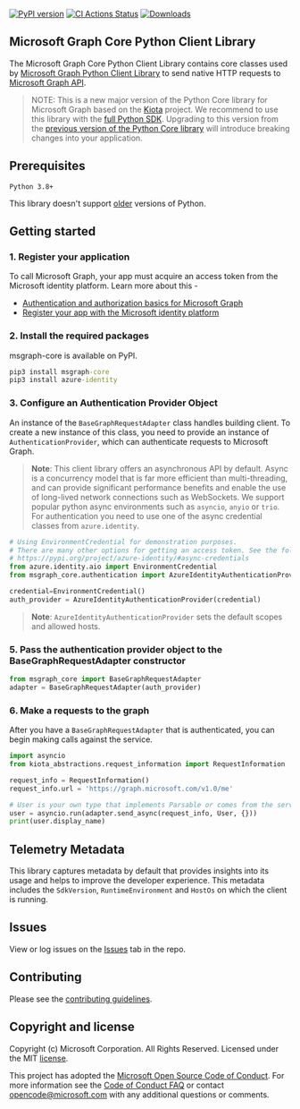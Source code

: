 [![PyPI version](https://badge.fury.io/py/msgraph-core.svg)](https://badge.fury.io/py/msgraph-core)
[![CI Actions Status](https://github.com/microsoftgraph/msgraph-sdk-python-core/actions/workflows/build.yml/badge.svg)](https://github.com/microsoftgraph/msgraph-sdk-python-core/actions/workflows/build.yml)
[![Downloads](https://pepy.tech/badge/msgraph-core)](https://pepy.tech/project/msgraph-core)

## Microsoft Graph Core Python Client Library

The Microsoft Graph Core Python Client Library contains core classes used by [Microsoft Graph Python Client Library](https://github.com/microsoftgraph/msgraph-sdk-python) to send native HTTP requests to [Microsoft Graph API](https://graph.microsoft.com).

> NOTE:
> This is a new major version of the Python Core library for Microsoft Graph based on the [Kiota](https://microsoft.github.io/kiota/) project. We recommend to use this library with the [full Python SDK](https://github.com/microsoftgraph/msgraph-sdk-python).
> Upgrading to this version from the [previous version of the Python Core library](https://pypi.org/project/msgraph-core/0.2.2/) will introduce breaking changes into your application.

## Prerequisites

    Python 3.8+

This library doesn't support [older](https://devguide.python.org/versions/) versions of Python.

## Getting started

### 1. Register your application

To call Microsoft Graph, your app must acquire an access token from the Microsoft identity platform. Learn more about this -

- [Authentication and authorization basics for Microsoft Graph](https://docs.microsoft.com/en-us/graph/auth/auth-concepts)
- [Register your app with the Microsoft identity platform](https://docs.microsoft.com/en-us/graph/auth-register-app-v2)

### 2. Install the required packages

msgraph-core is available on PyPI.

```cmd
pip3 install msgraph-core
pip3 install azure-identity
```

### 3. Configure an Authentication Provider Object

An instance of the `BaseGraphRequestAdapter` class handles building client. To create a new instance of this class, you need to provide an instance of `AuthenticationProvider`, which can authenticate requests to Microsoft Graph.

> **Note**: This client library offers an asynchronous API by default. Async is a concurrency model that is far more efficient than multi-threading, and can provide significant performance benefits and enable the use of long-lived network connections such as WebSockets. We support popular python async environments such as `asyncio`, `anyio` or `trio`. For authentication you need to use one of the async credential classes from `azure.identity`.

```py
# Using EnvironmentCredential for demonstration purposes.
# There are many other options for getting an access token. See the following for more information.
# https://pypi.org/project/azure-identity/#async-credentials
from azure.identity.aio import EnvironmentCredential
from msgraph_core.authentication import AzureIdentityAuthenticationProvider

credential=EnvironmentCredential()
auth_provider = AzureIdentityAuthenticationProvider(credential)
```

> **Note**: `AzureIdentityAuthenticationProvider` sets the default scopes and allowed hosts.

### 5. Pass the authentication provider object to the BaseGraphRequestAdapter constructor

```python
from msgraph_core import BaseGraphRequestAdapter
adapter = BaseGraphRequestAdapter(auth_provider)
```

### 6. Make a requests to the graph

After you have a `BaseGraphRequestAdapter` that is authenticated, you can begin making calls against the service.

```python
import asyncio
from kiota_abstractions.request_information import RequestInformation

request_info = RequestInformation()
request_info.url = 'https://graph.microsoft.com/v1.0/me'

# User is your own type that implements Parsable or comes from the service library
user = asyncio.run(adapter.send_async(request_info, User, {}))
print(user.display_name)
```

## Telemetry Metadata

This library captures metadata by default that provides insights into its usage and helps to improve the developer experience. This metadata includes the `SdkVersion`, `RuntimeEnvironment` and `HostOs` on which the client is running.

## Issues

View or log issues on the [Issues](https://github.com/microsoftgraph/msgraph-sdk-python-core/issues) tab in the repo.

## Contributing

Please see the [contributing guidelines](CONTRIBUTING.md).

## Copyright and license

Copyright (c) Microsoft Corporation. All Rights Reserved. Licensed under the MIT [license](docs/LICENSE).

This project has adopted the [Microsoft Open Source Code of Conduct](https://opensource.microsoft.com/codeofconduct/). For more information see the [Code of Conduct FAQ](https://opensource.microsoft.com/codeofconduct/faq/) or contact [opencode@microsoft.com](mailto:opencode@microsoft.com) with any additional questions or comments.